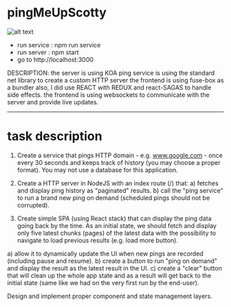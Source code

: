 # pingMeUpScotty

![alt text](show.gif)

- run service :
  npm run service
- run server :
  npm start
- go to http://localhost:3000

DESCRIPTION:
the server is using KOA 
ping service is using the standard net library to create a custom HTTP server
the frontend is using fuse-box as a bundler
also, I did use REACT with REDUX and react-SAGAS to handle side effects. 
the frontend is using websockets to communicate with the server and provide live updates.



--------------------------- 
# task description

1. Create a service that pings HTTP domain - e.g. www.google.com - once every 30 seconds and keeps track of history (you may choose a proper format). 
You may not use a database for this application.

2. Create a HTTP server in NodeJS with an index route (/) that:
a) fetches and display ping history as "paginated" results.
b) call the "ping service" to run a brand new ping on demand (scheduled pings should not be corrupted).

3. Create simple SPA (using React stack) that can display the ping data going back by the time. As an initial state, we should fetch and display only five latest chunks (pages) of the latest data with the possibility to navigate to load previous results (e.g. load more button).

a) allow it to dynamically update the UI when new pings are recorded (including pause and resume).
b) create a button to run "ping on demand" and display the result as the latest result in the UI.
c) create a "clear" button that will clean up the whole app state and as a result will get back to the initial state (same like we had on the very first run by the end-user). 

Design and implement proper component and state management layers.
